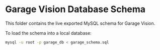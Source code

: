 # Garage Vision Database Schema

This folder contains the live exported MySQL schema for Garage Vision.

To load the schema into a local database:

```bash
mysql -u root -p garage_db < garage_schema.sql
